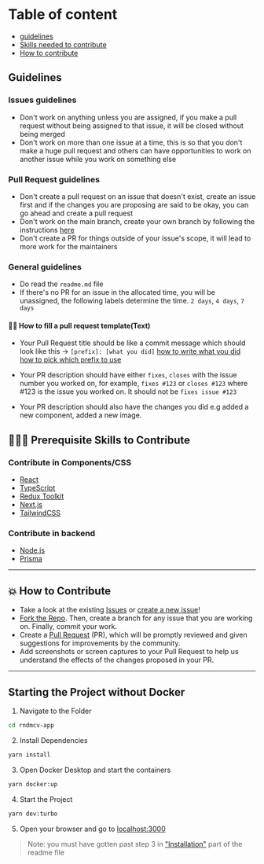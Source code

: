 # Table of content

- [guidelines](#guidelines)
- [Skills needed to contribute](#-prerequisite-skills-to-contribute)
- [How to contribute](#-how-to-contribute)

## Guidelines

### Issues guidelines

- Don't work on anything unless you are assigned, if you make a pull request without being assigned to that issue, it will be closed without being merged
- Don't work on more than one issue at a time, this is so that you don't make a huge pull request and others can have opportunities to work on another issue while you work on something else

### Pull Request guidelines

- Don't create a pull request on an issue that doesn't exist, create an issue first and if the changes you are proposing are said to be okay, you can go ahead and create a pull request
- Don't work on the main branch, create your own branch by following the instructions [here](#-how-to-make-a-pull-request)
- Don't create a PR for things outside of your issue's scope, it will lead to more work for the maintainers

### General guidelines

- Do read the `readme.md` file
- If there's no PR for an issue in the allocated time, you will be unassigned, the following labels determine the time. `2 days`, `4 days`, `7 days`

#### 👌🏾 How to fill a pull request template(Text)

- Your Pull Request title should be like a commit message which should look like this -> `[prefix]: [what you did]`
[how to write what you did](https://www.freecodecamp.org/news/how-to-write-better-git-commit-messages/)
[how to pick which prefix to use](https://kapeli.com/cheat_sheets/Conventional_Commits.docset/Contents/Resources/Documents/index)

- Your PR description should have either `fixes`, `closes` with the issue number you worked on, for example, `fixes #123` or `closes #123` where #123 is the issue you worked on. It should not be `fixes issue #123`
- Your PR description should also have the changes you did e.g added a new component, added a new image.

## 👩🏽‍💻 Prerequisite Skills to Contribute

### Contribute in Components/CSS

- [React](https://reactjs.org/)
- [TypeScript](https://www.typescriptlang.org/)
- [Redux Toolkit](https://redux-toolkit.js.org/)
- [Next.js](https://nextjs.org/)
- [TailwindCSS](https://tailwindcss.com/)

### Contribute in backend

- [Node.js](https://nodejs.org/)
- [Prisma](https://www.prisma.io/)

---

## 💥 How to Contribute

- Take a look at the existing [Issues](https://github.com/svyatoslavw/rndmcv-app/issues) or [create a new issue](https://github.com/svyatoslavw/rndmcv-app/issues/new/choose)!
- [Fork the Repo](https://github.com/svyatoslavw/rndmcv-app/fork). Then, create a branch for any issue that you are working on. Finally, commit your work.
- Create a [Pull Request](https://github.com/svyatoslavw/rndmcv-app/compare) (PR), which will be promptly reviewed and given suggestions for improvements by the community.
- Add screenshots or screen captures to your Pull Request to help us understand the effects of the changes proposed in your PR.

---

## Starting the Project without Docker

1. Navigate to the Folder

  ```bash
  cd rndmcv-app
  ```

2. Install Dependencies

  ```bash
  yarn install
  ```

3. Open Docker Desktop and start the containers

  ```bash
  yarn docker:up
  ```

4. Start the Project

  ```bash
  yarn dev:turbo
  ```

5. Open your browser and go to [localhost:3000](http://localhost:3000)

  > Note: you must have gotten past step 3 in ["Installation"](https://github.com/svyatoslavw/rndmcv-app#%EF%B8%8F-installation) part of the readme file
